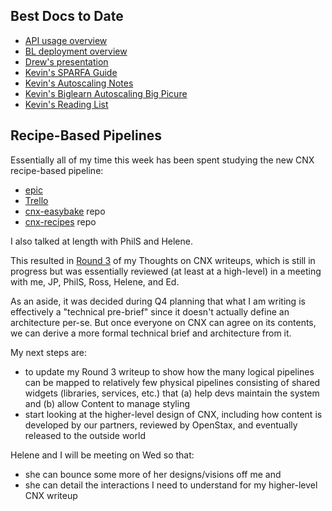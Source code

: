 ## Best Docs to Date
- [API usage overview](https://github.com/openstax/napkin-notes/blob/master/kevin/160921_biglearnApis/api_usage.md)
- [BL deployment overview](https://github.com/openstax/napkin-notes/blob/master/kevin/BiglearnArchitectureDeployment.pdf)
- [Drew's presentation](https://docs.google.com/presentation/d/1qoPqBLD4XqOsIfcM6aJH7IaDQRsxxuA6QBLy4GIZy7w/edit#slide=id.p)
- [Kevin's SPARFA Guide](https://github.com/openstax/sparfa-sandbox/blob/master/klb_sparfa_guide/sparfa_guide.pdf)
- [Kevin's Autoscaling Notes](https://docs.google.com/document/d/1bmn2xYBURE90fiZrdNG5CN28vEBCPJbKukDTbUqntZ4/edit)
- [Kevin's Biglearn Autoscaling Big Picure](https://docs.google.com/document/d/1JGcHIzmHDaDFlQvznzYgsWHuXBRis9qvtwF6pwaYVfQ/edit)
- [Kevin's Reading List](https://github.com/openstax/napkin-notes/blob/master/kevin/summaries/reading_list.md)

## Recipe-Based Pipelines

Essentially all of my time this week
has been spent studying
the new CNX recipe-based pipeline:
* [epic](https://docs.google.com/document/d/1Pm9X6zGH2KoZFtuZ7-fW04-MVGdzcwmFQ_a1Fs5GxQM/edit#heading=h.wuc3pn1ckk21)
* [Trello](https://trello.com/c/bnr267Jb/134-generate-pdf-from-baked-html-so-we-have-one-book-compiling-system-and-are-set-up-for-unicorn-p14)
* [cnx-easybake](https://github.com/Connexions/cnx-easybake) repo
* [cnx-recipes](https://github.com/Connexions/cnx-recipes) repo

I also talked at length with PhilS and Helene.

This resulted in
[Round 3](https://docs.google.com/document/d/1OS09KhgjmVJOkI6O5Rvb1w7xSRFOfWuWSuIPlpG6Cnk/edit#)
of my Thoughts on CNX writeups,
which is still in progress
but was essentially reviewed (at least at a high-level)
in a meeting with me, JP, PhilS, Ross, Helene, and Ed.

As an aside,
it was decided
during Q4 planning
that what I am writing
is effectively a "technical pre-brief"
since it doesn't actually define an architecture per-se.
But once everyone on CNX can agree on its contents,
we can derive a more formal technical brief
and architecture from it.

My next steps are:
* to update my Round 3 writeup to show how the many logical pipelines can be mapped to relatively few physical pipelines
  consisting of shared widgets (libraries, services, etc.) that
  (a) help devs maintain the system and 
  (b) allow Content to manage styling
* start looking at the higher-level design of CNX,
  including how content is developed by our partners,
  reviewed by OpenStax, and eventually released
  to the outside world

Helene and I
will be meeting on Wed so that: 
* she can bounce some more of her designs/visions off me and
* she can detail the interactions I need to understand for my higher-level CNX writeup

